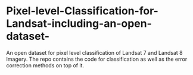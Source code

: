 # Pixel-level-Classification-for-Landsat-including-an-open-dataset-
An open dataset for pixel level classification of Landsat 7 and Landsat 8 Imagery. The repo contains the code for classification as well as the error correction methods on top of it.
